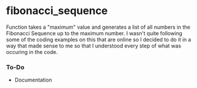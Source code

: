 # fibonacci_sequence

Function takes a "maximum" value and generates a list of all numbers in the Fibonacci Sequence up to the maximum number.  I wasn't quite following some of the coding examples on this that are online so I decided to do it in a way that made sense to me so that I understood every step of what was occuring in the code.

### To-Do

* Documentation

